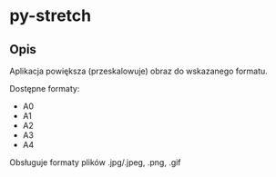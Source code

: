 # py-stretch

## Opis
Aplikacja powiększa (przeskalowuje) obraz do wskazanego formatu.

Dostępne formaty:
-  A0
-  A1
-  A2
-  A3
-  A4


Obsługuje formaty plików .jpg/.jpeg, .png, .gif